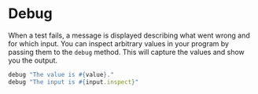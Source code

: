 # Debug

When a test fails, a message is displayed describing what went wrong and for which input.
You can inspect arbitrary values in your program by passing them to the `debug` method.
This will capture the values and show you the output.

```ruby
debug "The value is #{value}."
debug "The input is #{input.inspect}"
```

